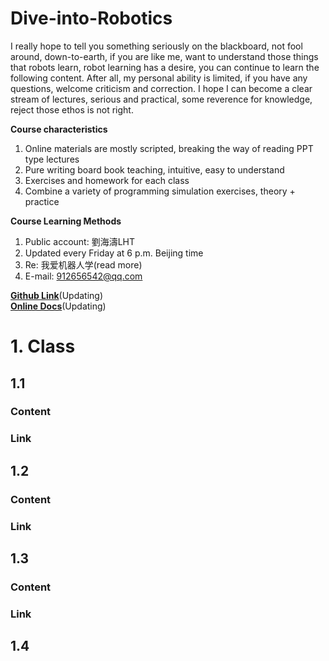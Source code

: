 # Dive-into-Robotics
I really hope to tell you something seriously on the blackboard, not fool around, down-to-earth, if you are like me, want to understand those things that robots learn, robot learning has a desire, you can continue to learn the following content.
After all, my personal ability is limited, if you have any questions, welcome criticism and correction. I hope I can become a clear stream of lectures, serious and practical, some reverence for knowledge, reject those ethos is not right.

**Course characteristics**
1. Online materials are mostly scripted, breaking the way of reading PPT type lectures  
2. Pure writing board book teaching, intuitive, easy to understand  
3. Exercises and homework for each class  
4. Combine a variety of programming simulation exercises, theory + practice

**Course Learning Methods**  
1. Public account: 劉海濤LHT  
2. Updated every Friday at 6 p.m. Beijing time  
3. Re: 我爱机器人学(read more)  
3. E-mail: 912656542@qq.com  
<!--   ![微信公众号](https://img-blog.cn/52a312b3c4be4252b50cecb954ac229b.png) -->

**[Github Link](https://github.com/LIUHAITAO-CH/Dive-into-Robotics/)**(Updating)  
**[Online Docs](https://kdocs.cn/l/cb9gYbJgQoYT/)**(Updating) 

# 1. Class

## 1.1 
### Content
### Link

## 1.2
### Content
### Link

## 1.3 
### Content
### Link

## 1.4
